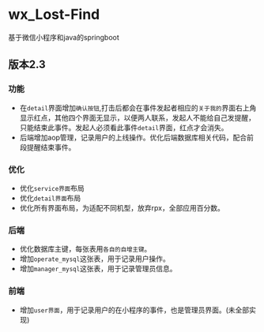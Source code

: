 # wx_Lost-Find
基于微信小程序和java的springboot

## 版本2.3

### 功能
* 在`detail`界面增加`确认按钮`,打击后都会在事件发起者相应的`关于我的`界面右上角显示红点，其他四个界面无显示，以便两人联系，发起人不能给自己发提醒，只能结束此事件。发起人必须看此事件`detail`界面，红点才会消失。
* 后端增加aop管理，记录用户的上线操作。优化后端数据库相关代码，配合前段提醒结束事件。
### 优化
* 优化`service界面`布局
* 优化`detail界面`布局
* 优化所有界面布局，为适配不同机型，放弃rpx，全部应用百分数。
### 后端
* 优化数据库主键，每张表用`各自的自增主键`。
* 增加`operate_mysql`这张表，用于记录用户操作。
* 增加`manager_mysql`这张表，用于记录管理员信息。
### 前端
* 增加`user界面`，用于记录用户的在小程序的事件，也是管理员界面。(未全部实现)
